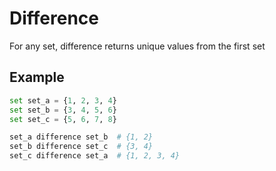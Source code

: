 # Difference

For any set, difference returns unique values from the first set

## Example

```python
set set_a = {1, 2, 3, 4}
set set_b = {3, 4, 5, 6}
set set_c = {5, 6, 7, 8}

set_a difference set_b  # {1, 2}
set_b difference set_c  # {3, 4}
set_c difference set_a  # {1, 2, 3, 4}
```
